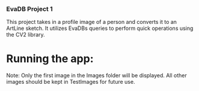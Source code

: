 ### EvaDB Project 1

This project takes in a profile image of a person and converts it to an ArtLine sketch. It utilizes EvaDBs queries to perform quick operations using the CV2 library.

# Running the app:


Note: Only the first image in the Images folder will be displayed. All other images should be kept in TestImages for future use.
